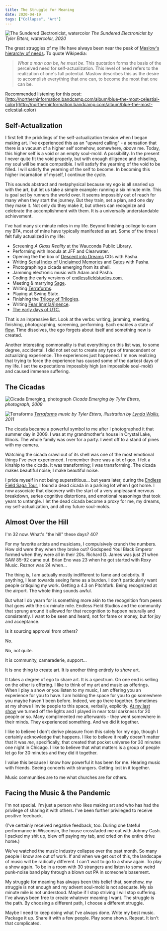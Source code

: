 ```yaml
---
title: The Struggle for Meaning
date: 2020-04-19
tags: ["Collapse", "Art"]
---
```


![The Sundered Electronicist, watercolor](/rm_ation/images/the-sundered-electronicist.jpg)
_The Sundered Electronicist by Tyler Etters, watercolor, 2020_

The great struggles of my life have always been near the peak of [Maslow's hierarchy of needs](https://en.wikipedia.org/wiki/Maslow%27s_hierarchy_of_needs). To quote Wikipedia:

> _What a man can be, he must be._ This quotation forms the basis of the perceived need for self-actualization. This level of need refers to the realization of one's full potential. Maslow describes this as the desire to accomplish everything that one can, to become the most that one can be.

Recommended listening for this post: [http://northerninformation.bandcamp.com/album/blue-the-most-celestial-color](http://northerninformation.bandcamp.com/album/blue-the-most-celestial-color)

## Self-Actualization

I first felt the pricklings of the self-actualization tension when I began making art. I've experienced this as an "upward calling" - a sensation that there is a vacuum of a higher self somehow, somewhere, _above_ me. Today, this higher self is a void or an empty soul-mold. A possibility. In the present I never quite fit the void properly, but with enough diligence and chiseling, my soul will be made compatible. I will satisfy the yearning of the void to be filled. I will satisfy the yearning of the self to become. In becoming this higher incarnation of myself, I continue the cycle.

This sounds abstract and metaphysical because my ego is all snarled up with the art, but let us take a simple example: running a six minute mile. This is goal set by runners the world over. It seems impossibly out of reach for many when they start the journey. But they train, set a plan, and one day they make it. Not only do they make it, but others can recognize and celebrate the accomplishment with them. It is a universally understandable achievement.

I've had many six minute miles in my life. Beyond finishing college to earn my BFA, most of mine have typically manifested as art. Some of the times I felt fully actualized in my life:

- Screening _A Glass Reality_ at the Wauconda Public Library.
- Performing with Inocula at JFF and Clearwater.
- Opening the the box of [Descent into Dreams](https://ixmusic.bandcamp.com/album/descent-into-dreams) CDs with Pasha.
- Writing [Serial Index of Unclaimed Memories](https://ecicefis.bandcamp.com/album/serial-index-of-unclaimed-memories-file-1) and [Gates](https://ecicefis.bandcamp.com/album/gates-ep) with Pasha.
- Photographing a cicada emerging from its shell.
- Jamming electronic music with Adam and Pasha.
- Coding the early versions of [endlessfieldstudios.com](https://web.archive.org/web/20120308041423/http://endlessfieldstudios.com/).
- Meeting & marrying [Sage](https://etters.co).
- Writing [Terraforms](https://connectednesslocus.bandcamp.com/album/terraforms).
- Playing at Swing State.
- Finishing the [Trilogy of Trilogies](/2017/12/23/the-trilogy-of-trilogies).
- Writing [Fear Imm(a/i)nence](/2019/03/03/fear-immainence/).
- [The early days of UTC.](/2019/05/24/coordinated-universal-time/)

That is an impressive list. Look at the verbs: writing, jamming, meeting, finishing, photographing, screening, performing. Each enables a state of [flow](<https://en.wikipedia.org/wiki/Flow_(psychology)>). Time dissolves, the ego forgets about itself and something new is created.

Another interesting commonality is that everything on this list was, to some degree, accidental. I did not set out to create any type of transcendent or actualizing experience. The experiences just happened. I'm now realizing that trying to force the experience has caused some of the darkest days of my life. I set the expectations impossibly high (an impossible soul-mold) and caused immense suffering.

## The Cicadas

![Cicada Emerging, photograph](/rm_ation/images/cicada.jpg)
_Cicada Emerging by Tyler Etters, photograph, 2009_

![Terraforms](/rm_ation/images/terraforms.jpg)
_[Terraforms](https://connectednesslocus.bandcamp.com/album/terraforms) music by Tyler Etters, illustration by [Lynda Wallis](http://www.freelanceillustrations.com/), 2011_

The cicada became a powerful symbol to me after I photographed it that summer day in 2009. I was at my grandmother's house in Crystal Lake, Illinois. The whole family was over for a party. I went off to a stand of pines with my camera.

Watching the cicada crawl out of its shell was one of the most emotional things I've ever experienced. I remember there was a lot of goo. I felt a kinship to the cicada. It was transforming; I was transforming. The cicada makes beautiful noise; I make beautiful noise.

I pride myself in not being superstitious... but years later, during the [Endless Field Saga Tour](/2013/08/19/endless-field-saga-tour/), I found a dead cicada in a parking lot when I got home. I now associate that discovery with the start of a very unpleasant nervous breakdown, series cognitive distortions, and emotional reasonings that took years to untangle. I let the dead cicada become a proxy for me, my dreams, my self-actualization, and all my future soul-molds.

## Almost Over the Hill

I'm 32 now. What's "the hill" these days? 40?

For my favorite artists and musicians, I compulsively crunch the numbers. How old were they when they broke out? Godspeed You! Black Emperor formed when they were all in their 20s. Richard D. James was just 21 when SAW 85-92 came out. Brian Eno was 23 when he got started with Roxy Music. Reznor was 24 when...

The thing is, I am actually mostly indifferent to fame and celebrity. If anything, I lean towards seeing fame as a burden. I don't particularly want people critiquing my work. Getting a 4.3 on Pitchfork. Being recognized at the airport. The whole thing sounds awful.

But what I do yearn for is something more akin to the recognition from peers that goes with the six minute mile. Endless Field Studios and the community that sprung around it allowed for that recognition to happen naturally and consistently. I want to be seen and heard, not for fame or money, but for joy and acceptance.

Is it sourcing approval from others?

No.

No, not quite.

It is community, camaraderie, support...

It is one thing to create art. It is another thing entirely to _share_ art.

It takes a degree of ego to share art. It is a spectrum. On one end is selling on the other is offering. I like to think of my art and music as offerings. When I play a show or you listen to my music, I am offering you an experience for you to have. I am holding the space for you to go somewhere you maybe haven't been before. Indeed, we go there together. Sometimes at my shows I invite people to this space, verbally, explicitly. [At my last show](/2018/09/02/orotund-music/) we turned off the lights and I played in near total darkness for 20 people or so. Many complimented me afterwards - they went somewhere in their minds. They experienced something. And we did it together.

I like to believe I don't derive pleasure from this solely for my ego, though I certainly acknowledge that happens. I like to believe it really doesn't matter that it was _me_, specifically, that created that pocket universe for 30 minutes one night in Chicago. I like to believe that what matters is a group of people let go for 30 minutes and they did it together.

I value this because I know how powerful it has been for me. Hearing music with friends. Seeing concerts with strangers. Getting lost in it together.

Music communities are to me what churches are for others.

## Facing the Music & the Pandemic

I'm not special. I'm just a person who likes making art and who has had the privilege of sharing it with others. I've been further privileged to receive positive feedback.

(I've certainly received negative feedback, too. During one fateful performance in Wisconsin, the house crossfaded me out with Johnny Cash. I packed my shit up, blew off paying my tab, and cried on the entire drive home.)

We've watched the music industry collapse over the past month. So many people I know are out of work. If and when we get out of this, the landscape of music will be radically different. I can't wait to go to a show again. To play a show again. To be in a room with 30 strangers and listen to some weird punk-noise band play through a blown out PA in someone's basement.

My struggle for meaning has always been this belief that, somehow, my struggle is not enough and my advent soul-mold is not adequate. My six minute mile is not understood. Maybe if I stop striving I will stop suffering. I've always been free to create whatever meaning I want. The struggle is the path. By choosing a different path, I choose a different struggle.

Maybe I need to keep doing what I've always done. Write my best music. Package it up. Share it with a few people. Play some shows. Repeat. It isn't that complicated.
